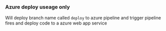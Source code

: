 ### Azure deploy useage only

Will deploy branch name called `deploy` to azure pipeline and trigger pipeline fires and deploy code to a azure web app service
